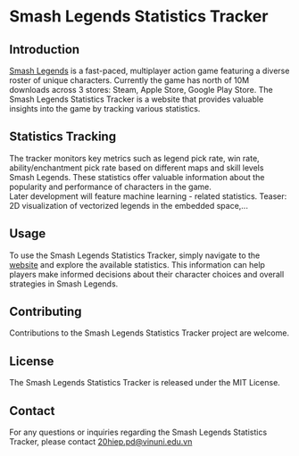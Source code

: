 # Smash Legends Statistics Tracker

## Introduction
[Smash Legends]([url](https://smashlegends.com/)) is a fast-paced, multiplayer action game featuring a diverse roster of unique characters. Currently the game has north of 10M downloads across 3 stores: Steam, Apple Store, Google Play Store. The Smash Legends Statistics Tracker is a website that provides valuable insights into the game by tracking various statistics.

## Statistics Tracking
The tracker monitors key metrics such as legend pick rate, win rate, ability/enchantment pick rate based on different maps and skill levels Smash Legends. These statistics offer valuable information about the popularity and performance of characters in the game.  
Later development will feature machine learning - related statistics. Teaser: 2D visualization of vectorized legends in the embedded space,...

## Usage
To use the Smash Legends Statistics Tracker, simply navigate to the [website](https://smash-legends-stats.onrender.com) and explore the available statistics. This information can help players make informed decisions about their character choices and overall strategies in Smash Legends.

## Contributing
Contributions to the Smash Legends Statistics Tracker project are welcome. 

## License
The Smash Legends Statistics Tracker is released under the MIT License.

## Contact
For any questions or inquiries regarding the Smash Legends Statistics Tracker, please contact 20hiep.pd@vinuni.edu.vn
